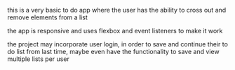 this is a very basic to do app where the user has the ability to cross out and remove elements from a list


the app is responsive and uses flexbox and event listeners to make it work

the project may incorporate user login, in order to save and continue their to do list from last time, maybe even have the functionality to save and view multiple lists per user